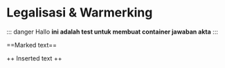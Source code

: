 # Legalisasi & Warmerking

::: danger Hallo
__ini adalah test untuk membuat container jawaban akta__
:::

==Marked text==

++ Inserted text ++
